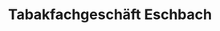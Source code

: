 ---
title: "Tabakfachgeschäft Eschbach"
url: /voecklabruck/tabakfachgeschaeft-eschbach/
shop: Kiosk
---